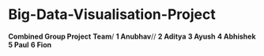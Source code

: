 # Big-Data-Visualisation-Project
**Combined Group Project**
**Team**/
**1 Anubhav**//
**2 Aditya**
**3 Ayush**
**4 Abhishek**
**5 Paul**
**6 Fion**
